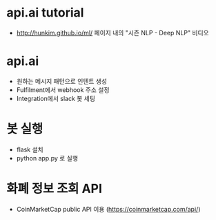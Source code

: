 # api.ai tutorial

- http://hunkim.github.io/ml/ 페이지 내의 "시즌 NLP - Deep NLP" 비디오

# api.ai

- 원하는 메시지 패턴으로 인텐트 생성
- Fulfilment에서 webhook 주소 설정
- Integration에서 slack 봇 세팅

# 봇 실행

- flask 설치
- python app.py 로 실행

# 화폐 정보 조회 API

- CoinMarketCap public API 이용 (https://coinmarketcap.com/api/)
